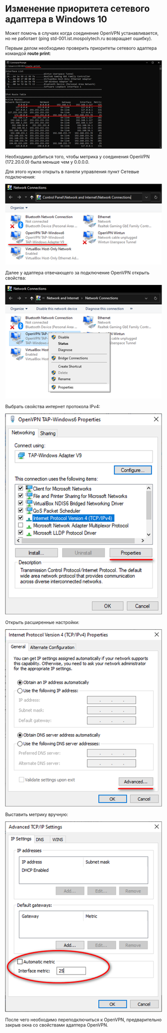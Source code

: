 # **Изменение приоритета сетевого адаптера в Windows 10**

Может помочь в случаях когда соединение OpenVPN устанавливается, но не работает (ping std-001.ist.mospolytech.ru возвращает ошибку).

Первым делом необходимо проверить приоритеты сетевого адаптера командой **route print**:

![Рисунок 1](1.png)

Необходимо добиться того, чтобы метрика у соединения OpenVPN (172.20.0.0) была меньше чем у 0.0.0.0.

Для этого нужно открыть в панели управления пункт Сетевые подключения:

![Рисунок 2](2.png)

Далее у адаптера отвечающего за подключение OpenVPN открыть свойства:

![Рисунок 3](3.png)

Выбрать свойства интернет протокола IPv4:

![Рисунок 4](4.png)

Открыть расширенные настройки:

![Рисунок 5](5.png)

Выставить метрику вручную:

![Рисунок 6](6.png)

После чего необходимо переподключиться к OpenVPN, предварительно закрыв окна со свойствами адаптера OpenVPN.
